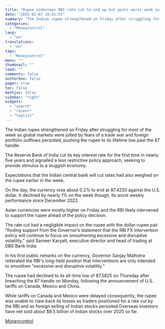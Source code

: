 ```yaml
---
title: "Rupee sidesteps RBI rate cut to end up but posts worst week in over 2 years"
date: "2025-02-07 18:41:53"
summary: "The Indian rupee strengthened on Friday after struggling for most of the week as global markets were jolted by fears of a trade war and foreign portfolio outflows persisted, pushing the rupee to its lifetime low past the 87 handle.The Reserve Bank of India cut its key interest rate for..."
categories:
  - "Moneycontrol"
lang:
  - "en"
translations:
  - "en"
tags:
  - "Moneycontrol"
menu: ""
thumbnail: ""
lead: ""
comments: false
authorbox: false
pager: true
toc: false
mathjax: false
sidebar: "right"
widgets:
  - "search"
  - "recent"
  - "taglist"
---
```


The Indian rupee strengthened on Friday after struggling for most of the week as global markets were jolted by fears of a trade war and foreign portfolio outflows persisted, pushing the rupee to its lifetime low past the 87 handle.

The Reserve Bank of India cut its key interest rate for the first time in nearly five years and signalled a less restrictive policy approach, seeking to provide stimulus to a sluggish economy.

Expectations that the Indian central bank will cut rates had also weighed on the rupee earlier in the week.

On the day, the currency rose about 0.2% to end at 87.4250 against the U.S. dollar. It declined by nearly 1% on the week though, its worst weekly performance since December 2022.

Asian currencies were mostly higher on Friday and the RBI likely intervened to support the rupee ahead of the policy decision.

The rate cut had a negligible impact on the rupee with the dollar-rupee pair "finding support from the Governor’s statement that the RBI FX intervention policy will continue to focus on smoothening excessive and disruptive volatility," said Sameer Karyatt, executive director and head of trading at DBS Bank India.

In his first public remarks on the currency, Governor Sanjay Malhotra reiterated the RBI's long-held position that interventions are only intended to smoothen "excessive and disruptive volatility."

The rupee had declined to its all-time low of 87.5825 on Thursday after breaching the 87 handle on Monday, following the announcement of U.S. tariffs on Canada, Mexico and China.

While tariffs on Canada and Mexico were delayed consequently, the rupee was unable to claw back its losses as traders positioned for a rate cut by the RBI and as foreign selling of Indian stocks persisted.Overseas investors have net sold about $9.5 billion of Indian stocks over 2025 so far.

[Moneycontrol](https://www.tradingview.com/news/moneycontrol:bdab0889a094b:0-rupee-sidesteps-rbi-rate-cut-to-end-up-but-posts-worst-week-in-over-2-years/)
